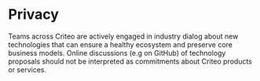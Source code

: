 # Privacy

Teams across Criteo are actively engaged in industry dialog about new technologies that can ensure a healthy ecosystem and preserve core business models. Online discussions (e.g on GitHub) of technology proposals should not be interpreted as commitments about Criteo products or services.
